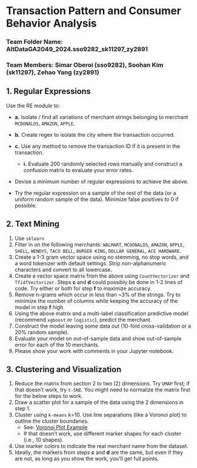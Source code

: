 
# Transaction Pattern and Consumer Behavior Analysis

### Team Folder Name: AltDataGA2049_2024.sso9282_sk11297_zy2891
### Team Members: Simar Oberoi (sso9282), Soohan Kim (sk11297), Zehao Yang (zy2891)


## 1. Regular Expressions

Use the RE module to:

- **a.** Isolate / find all variations of merchant strings belonging to merchant `MCDONALDS`, `AMAZON`, `APPLE`.
- **b.** Create regex to isolate the city where the transaction occurred.
- **c.** Use any method to remove the transaction ID if it is present in the transaction.
  - **i.** Evaluate 200 randomly selected rows manually and construct a confusion matrix to evaluate your error rates.

- Devise a minimum number of regular expressions to achieve the above.
- Try the regular expression on a sample of the rest of the data (or a uniform random sample of the data). Minimize false positives to 0 if possible.

## 2. Text Mining

1. Use `sklearn`
2. Filter in on the following merchants: `WALMART`, `MCDONALDS`, `AMAZON`, `APPLE`, `SHELL`, `WENDYS`, `TACO BELL`, `BURGER KING`, `DOLLAR GENERAL`, `ACE HARDWARE`.
3. Create a 1-3 gram vector space using no stemming, no stop words, and a word tokenizer with default settings. Strip non-alphanumeric characters and convert to all lowercase.
4. Create a vector space matrix from the above using `CountVectorizer` and `TfidfVectorizer`. Steps **c** and **d** could possibly be done in 1-2 lines of code. Try either or both for step **f** to maximize accuracy.
5. Remove n-grams which occur in less than ~3% of the strings. Try to minimize the number of columns while keeping the accuracy of the model in step **f** high.
6. Using the above matrix and a multi-label classification predictive model (recommend `xgboost` or `logistic`), predict the merchant.
7. Construct the model leaving some data out (10-fold cross-validation or a 20% random sample).
8. Evaluate your model on out-of-sample data and show out-of-sample error for each of the 10 merchants.
9. Please show your work with comments in your Jupyter notebook.

## 3. Clustering and Visualization

1. Reduce the matrix from section 2 to two (2) dimensions. Try `UMAP` first; if that doesn’t work, try `t-SNE`. You might need to normalize the matrix first for the below steps to work.
2. Draw a scatter plot for a sample of the data using the 2 dimensions in step 1.
3. Cluster using `k-means` k=10. Use line separations (like a Voronoi plot) to outline the cluster boundaries.  
   - See: [Voronoi Plot Example](http://msmbuilder.org/msmexplorer/development/examples/plot_voronoi.html)
   - If that doesn’t work, use different marker shapes for each cluster (i.e., 10 shapes).
4. Use marker colors to indicate the real merchant name from the dataset.
5. Ideally, the markers from steps **c** and **d** are the same, but even if they are not, as long as you show the work, you'll get full points.
